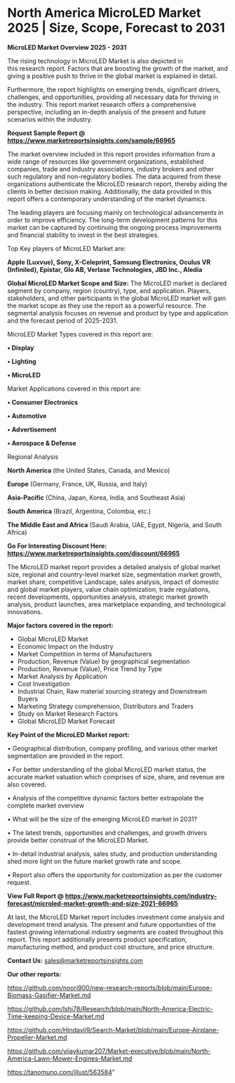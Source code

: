 # North America MicroLED Market 2025 | Size, Scope, Forecast to 2031

<Strong> MicroLED Market Overview 2025 - 2031</strong>

The rising technology in MicroLED Market is also depicted in this research report. Factors that are boosting the growth of the market, and giving a positive push to thrive in the global market is explained in detail.

Furthermore, the report highlights on emerging trends, significant drivers, challenges, and opportunities, providing all necessary data for thriving in the industry. This report market research offers a comprehensive perspective, including an in-depth analysis of the present and future scenarios within the industry.

<strong>Request Sample Report @ <a href=https://www.marketreportsinsights.com/sample/66965>https://www.marketreportsinsights.com/sample/66965</a></strong>

The market overview included in this report provides information from a wide range of resources like government organizations, established companies, trade and industry associations, industry brokers and other such regulatory and non-regulatory bodies. The data acquired from these organizations authenticate the MicroLED research report, thereby aiding the clients in better decision making. Additionally, the data provided in this report offers a contemporary understanding of the market dynamics.

The leading players are focusing mainly on technological advancements in order to improve efficiency. The long-term development patterns for this market can be captured by continuing the ongoing process improvements and financial stability to invest in the best strategies.

Top Key players of MicroLED Market are:

<strong>Apple (Luxvue), Sony, X-Celeprint, Samsung Electronics, Oculus VR (Infiniled), Epistar, Glo AB, Verlase Technologies, JBD Inc., Aledia</strong>

<strong><b>Global MicroLED Market Scope and Size:</b></strong>
The MicroLED market is declared segment by company, region (country), type, and application. Players, stakeholders, and other participants in the global MicroLED market will gain the market scope as they use the report as a powerful resource. The segmental analysis focuses on revenue and product by type and application and the forecast period of 2025-2031.

MicroLED Market Types covered in this report are:

<strong>• Display

• Lighting

• MicroLED</strong>

Market Applications covered in this report are:

<strong>• Consumer Electronics

• Automotive

• Advertisement

• Aerospace & Defense</strong> 

Regional Analysis

<strong>North America</strong> (the United States, Canada, and Mexico)

<strong>Europe</strong> (Germany, France, UK, Russia, and Italy)

<strong>Asia-Pacific</strong> (China, Japan, Korea, India, and Southeast Asia)

<strong>South America</strong> (Brazil, Argentina, Colombia, etc.)

<strong>The Middle East and Africa</strong> (Saudi Arabia, UAE, Egypt, Nigeria, and South Africa)

<strong>Go For Interesting Discount Here: <a href=https://www.marketreportsinsights.com/discount/66965>https://www.marketreportsinsights.com/discount/66965</a></strong>

The MicroLED market report provides a detailed analysis of global market size, regional and country-level market size, segmentation market growth, market share, competitive Landscape, sales analysis, impact of domestic and global market players, value chain optimization, trade regulations, recent developments, opportunities analysis, strategic market growth analysis, product launches, area marketplace expanding, and technological innovations.

<strong><b>Major factors covered in the report:</b></strong>
<ul>
  <li>Global MicroLED Market </li>
  <li>Economic Impact on the Industry</li>
  <li>Market Competition in terms of Manufacturers</li>
  <li>Production, Revenue (Value) by geographical segmentation</li>
  <li>Production, Revenue (Value), Price Trend by Type</li>
  <li>Market Analysis by Application</li>
  <li>Cost Investigation</li>
  <li>Industrial Chain, Raw material sourcing strategy and Downstream Buyers</li>
  <li>Marketing Strategy comprehension, Distributors and Traders</li>
  <li>Study on Market Research Factors</li>
  <li>Global MicroLED Market Forecast</li>
</ul>

<strong><b>Key Point of the MicroLED Market report:</b></strong>

• Geographical distribution, company profiling, and various other market segmentation are provided in the report.

• For better understanding of the global MicroLED market status, the accurate market valuation which comprises of size, share, and revenue are also covered.

• Analysis of the competitive dynamic factors better extrapolate the complete market overview

• What will be the size of the emerging MicroLED market in 2031?

• The latest trends, opportunities and challenges, and growth drivers provide better construal of the MicroLED Market.

• In-detail industrial analysis, sales study, and production understanding shed more light on the future market growth rate and scope.

• Report also offers the opportunity for customization as per the customer request.

<strong><b>View Full Report @ <a href=https://www.marketreportsinsights.com/industry-forecast/microled-market-growth-and-size-2021-66965>https://www.marketreportsinsights.com/industry-forecast/microled-market-growth-and-size-2021-66965</a></b></strong>


At last, the MicroLED Market report includes investment come analysis and development trend analysis. The present and future opportunities of the fastest growing international industry segments are coated throughout this report. This report additionally presents product specification, manufacturing method, and product cost structure, and price structure.

<strong>Contact Us:</strong>
sales@marketreportsinsights.com

<strong>Our other reports:</strong>

<a href=https://github.com/noori900/new-research-reports/blob/main/Europe-Biomass-Gasifier-Market.md>https://github.com/noori900/new-research-reports/blob/main/Europe-Biomass-Gasifier-Market.md</a>

<a href=https://github.com/Ishi78/Research/blob/main/North-America-Electric-Time-keeping-Device-Market.md>https://github.com/Ishi78/Research/blob/main/North-America-Electric-Time-keeping-Device-Market.md</a>

<a href=https://github.com/Hindavii9/Search-Market/blob/main/Europe-Airplane-Propeller-Market.md>https://github.com/Hindavii9/Search-Market/blob/main/Europe-Airplane-Propeller-Market.md</a>

<a href=https://github.com/vijaykumar207/Market-executive/blob/main/North-America-Lawn-Mower-Engines-Market.md>https://github.com/vijaykumar207/Market-executive/blob/main/North-America-Lawn-Mower-Engines-Market.md</a>

<a href=https://tanomuno.com/illust/563584>https://tanomuno.com/illust/563584</a>"
